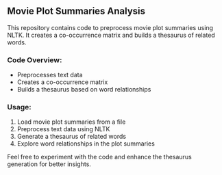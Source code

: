 ## Movie Plot Summaries Analysis  

This repository contains code to preprocess movie plot summaries using NLTK. It creates a co-occurrence matrix and builds a thesaurus of related words.   

### Code Overview:  
- Preprocesses text data  
- Creates a co-occurrence matrix  
- Builds a thesaurus based on word relationships  

### Usage:  
1. Load movie plot summaries from a file  
2. Preprocess text data using NLTK  
3. Generate a thesaurus of related words  
4. Explore word relationships in the plot summaries  

Feel free to experiment with the code and enhance the thesaurus generation for better insights.
